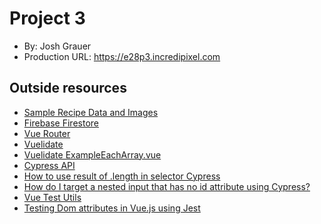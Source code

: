 # Project 3
+ By: Josh Grauer
+ Production URL: <https://e28p3.incredipixel.com>

## Outside resources
- [Sample Recipe Data and Images](https://github.com/clarklab/chowdown)
- [Firebase Firestore](https://firebase.google.com/docs/firestore)
- [Vue Router](https://router.vuejs.org/api/)
- [Vuelidate](https://vuelidate.js.org/)
- [Vuelidate ExampleEachArray.vue](https://github.com/vuelidate/vuelidate/blob/master/docs/partials/examples/ExampleEachArray.vue)
- [Cypress API](https://docs.cypress.io/api/api/table-of-contents.html)
- [How to use result of .length in selector Cypress](https://stackoverflow.com/questions/51943474/how-to-use-result-of-length-in-selector-cypress)
- [How do I target a nested input that has no id attribute using Cypress?](https://stackoverflow.com/questions/56876330/how-do-i-target-a-nested-input-that-has-no-id-attribute-using-cypress)
- [Vue Test Utils ](https://vue-test-utils.vuejs.org/)
- [Testing Dom attributes in Vue.js using Jest](https://reactgo.com/vue-testing-dom-attributes/)
